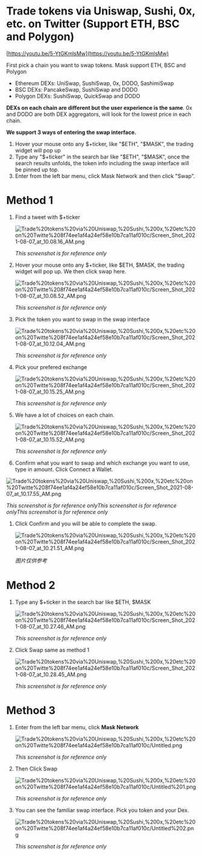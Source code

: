 # Trade tokens via Uniswap, Sushi, 0x, etc. on Twitter (Support ETH, BSC and Polygon)

[https://youtu.be/5-YtGKmlsMw](https://youtu.be/5-YtGKmlsMw)

First pick a chain you want to swap tokens. Mask support ETH, BSC and Polygon

- Ethereum DEXs: UniSwap, SushiSwap, 0x, DODO, SashimiSwap
- BSC DEXs: PancakeSwap, SushiSwap and DODO
- Polygon DEXs: SushiSwap, QuickSwap and DODO

**DEXs on each chain are different but the user experience is the same**. 0x and DODO are both DEX aggregators, will look for the lowest price in each chain.

**We support 3 ways of entering the swap interface.**

1. Hover your mouse onto any $+ticker, like "$ETH", "$MASK", the trading widget will pop up
2. Type any "$+ticker" in the search bar like "$ETH", "$MASK", once the search results unfolds, the token info including the swap interface will be pinned up top.
3. Enter from the left bar menu, click Mask Network and then click "Swap".

# Method 1

1. Find a tweet with $+ticker

    ![Trade%20tokens%20via%20Uniswap,%20Sushi,%200x,%20etc%20on%20Twitte%208f74ee1af4a24ef58e10b7ca11af010c/Screen_Shot_2021-08-07_at_10.08.16_AM.png](Trade%20tokens%20via%20Uniswap,%20Sushi,%200x,%20etc%20on%20Twitte%208f74ee1af4a24ef58e10b7ca11af010c/Screen_Shot_2021-08-07_at_10.08.16_AM.png)

    *This screenshot is for reference only*

2. Hover your mouse onto any $+ticker, like $ETH, $MASK, the trading widget will pop up. We then click swap here.

    ![Trade%20tokens%20via%20Uniswap,%20Sushi,%200x,%20etc%20on%20Twitte%208f74ee1af4a24ef58e10b7ca11af010c/Screen_Shot_2021-08-07_at_10.08.52_AM.png](Trade%20tokens%20via%20Uniswap,%20Sushi,%200x,%20etc%20on%20Twitte%208f74ee1af4a24ef58e10b7ca11af010c/Screen_Shot_2021-08-07_at_10.08.52_AM.png)

    *This screenshot is for reference only*

3. Pick the token you want to swap in the swap interface

    ![Trade%20tokens%20via%20Uniswap,%20Sushi,%200x,%20etc%20on%20Twitte%208f74ee1af4a24ef58e10b7ca11af010c/Screen_Shot_2021-08-07_at_10.12.04_AM.png](Trade%20tokens%20via%20Uniswap,%20Sushi,%200x,%20etc%20on%20Twitte%208f74ee1af4a24ef58e10b7ca11af010c/Screen_Shot_2021-08-07_at_10.12.04_AM.png)

    *This screenshot is for reference only*

4. Pick your prefered exchange

    ![Trade%20tokens%20via%20Uniswap,%20Sushi,%200x,%20etc%20on%20Twitte%208f74ee1af4a24ef58e10b7ca11af010c/Screen_Shot_2021-08-07_at_10.15.25_AM.png](Trade%20tokens%20via%20Uniswap,%20Sushi,%200x,%20etc%20on%20Twitte%208f74ee1af4a24ef58e10b7ca11af010c/Screen_Shot_2021-08-07_at_10.15.25_AM.png)

    *This screenshot is for reference only*

5. We have a lot of choices on each chain.

    ![Trade%20tokens%20via%20Uniswap,%20Sushi,%200x,%20etc%20on%20Twitte%208f74ee1af4a24ef58e10b7ca11af010c/Screen_Shot_2021-08-07_at_10.15.52_AM.png](Trade%20tokens%20via%20Uniswap,%20Sushi,%200x,%20etc%20on%20Twitte%208f74ee1af4a24ef58e10b7ca11af010c/Screen_Shot_2021-08-07_at_10.15.52_AM.png)

    *This screenshot is for reference only*

6. Confirm what you want to swap and which exchange you want to use, type in amount. Click Connect a Wallet.

![Trade%20tokens%20via%20Uniswap,%20Sushi,%200x,%20etc%20on%20Twitte%208f74ee1af4a24ef58e10b7ca11af010c/Screen_Shot_2021-08-07_at_10.17.55_AM.png](Trade%20tokens%20via%20Uniswap,%20Sushi,%200x,%20etc%20on%20Twitte%208f74ee1af4a24ef58e10b7ca11af010c/Screen_Shot_2021-08-07_at_10.17.55_AM.png)

*This screenshot is for reference onlyThis screenshot is for reference onlyThis screenshot is for reference only*

1. Click Confirm and you will be able to complete the swap.

    ![Trade%20tokens%20via%20Uniswap,%20Sushi,%200x,%20etc%20on%20Twitte%208f74ee1af4a24ef58e10b7ca11af010c/Screen_Shot_2021-08-07_at_10.21.51_AM.png](Trade%20tokens%20via%20Uniswap,%20Sushi,%200x,%20etc%20on%20Twitte%208f74ee1af4a24ef58e10b7ca11af010c/Screen_Shot_2021-08-07_at_10.21.51_AM.png)

    *图片仅供参考*

# Method 2

1. Type any $+ticker in the search bar like $ETH, $MASK

    ![Trade%20tokens%20via%20Uniswap,%20Sushi,%200x,%20etc%20on%20Twitte%208f74ee1af4a24ef58e10b7ca11af010c/Screen_Shot_2021-08-07_at_10.27.46_AM.png](Trade%20tokens%20via%20Uniswap,%20Sushi,%200x,%20etc%20on%20Twitte%208f74ee1af4a24ef58e10b7ca11af010c/Screen_Shot_2021-08-07_at_10.27.46_AM.png)

    *This screenshot is for reference only*

2. Click Swap same as method 1

    ![Trade%20tokens%20via%20Uniswap,%20Sushi,%200x,%20etc%20on%20Twitte%208f74ee1af4a24ef58e10b7ca11af010c/Screen_Shot_2021-08-07_at_10.28.45_AM.png](Trade%20tokens%20via%20Uniswap,%20Sushi,%200x,%20etc%20on%20Twitte%208f74ee1af4a24ef58e10b7ca11af010c/Screen_Shot_2021-08-07_at_10.28.45_AM.png)

    *This screenshot is for reference only*

# Method 3

1. Enter from the left bar menu, click **Mask Network**

    ![Trade%20tokens%20via%20Uniswap,%20Sushi,%200x,%20etc%20on%20Twitte%208f74ee1af4a24ef58e10b7ca11af010c/Untitled.png](Trade%20tokens%20via%20Uniswap,%20Sushi,%200x,%20etc%20on%20Twitte%208f74ee1af4a24ef58e10b7ca11af010c/Untitled.png)

    *This screenshot is for reference only*

1. Then Click Swap

    ![Trade%20tokens%20via%20Uniswap,%20Sushi,%200x,%20etc%20on%20Twitte%208f74ee1af4a24ef58e10b7ca11af010c/Untitled%201.png](Trade%20tokens%20via%20Uniswap,%20Sushi,%200x,%20etc%20on%20Twitte%208f74ee1af4a24ef58e10b7ca11af010c/Untitled%201.png)

    *This screenshot is for reference only*

2. You can see the familiar swap interface. Pick you token and your Dex.

    ![Trade%20tokens%20via%20Uniswap,%20Sushi,%200x,%20etc%20on%20Twitte%208f74ee1af4a24ef58e10b7ca11af010c/Untitled%202.png](Trade%20tokens%20via%20Uniswap,%20Sushi,%200x,%20etc%20on%20Twitte%208f74ee1af4a24ef58e10b7ca11af010c/Untitled%202.png)

    *This screenshot is for reference only*